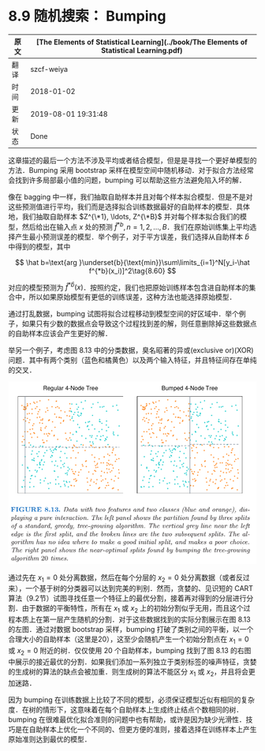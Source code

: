 # 8.9 随机搜索： Bumping

| 原文   | [The Elements of Statistical Learning](../book/The Elements of Statistical Learning.pdf) |
| ---- | ---------------------------------------- |
| 翻译   | szcf-weiya                               |
| 时间   | 2018-01-02                               |
| 更新| 2019-08-01 19:31:48|
|状态|Done|

这章描述的最后一个方法不涉及平均或者结合模型，但是是寻找一个更好单模型的方法．Bumping 采用 bootstrap 采样在模型空间中随机移动．对于拟合方法经常会找到许多局部最小值的问题，bumping 可以帮助这些方法避免陷入坏的解．

像在 bagging 中一样，我们抽取自助样本并且对每个样本拟合模型．但是不是对这些预测值进行平均，我们而是选择拟合训练数据最好的自助样本的模型．具体地，我们抽取自助样本 $Z^{\*1}, \ldots, Z^{\*B}$ 并对每个样本拟合我们的模型，然后给出在输入点 $x$ 处的预测 $\hat f^{*b},n=1,2,\ldots,B$．我们在原始训练集上平均选择产生最小预测误差的模型．举个例子，对于平方误差，我们选择从自助样本 $\hat b$ 中得到的模型，其中

$$
\hat b=\text{arg }\underset{b}{\text{min}}\sum\limits_{i=1}^N[y_i-\hat f^{*b}(x_i)]^2\tag{8.60}
$$

对应的模型预测为 $\hat f^{*\hat b}(x)$．按照约定，我们也把原始训练样本包含进自助样本的集合中，所以如果原始模型有更低的训练误差，这种方法也能选择原始模型．

通过打乱数据，bumping 试图将拟合过程移动到模型空间的好区域中．举个例子，如果只有少数的数据点会导致这个过程找到差的解，则任意删除掉这些数据点的自助样本应该会产生更好的解．

举另一个例子，考虑图 8.13 中的分类数据，臭名昭著的异或(exclusive or)(XOR)问题．其中有两个类别（蓝色和橘黄色）以及两个输入特征，并且特征间存在单纯的交叉．

![](../img/08/fig8.13.png)

通过先在 $x_1=0$ 处分离数据，然后在每个分层的 $x_2=0$ 处分离数据（或者反过来），一个基于树的分类器可以达到完美的判别．然而，贪婪的、见识短的 CART 算法（9.2节）试图寻找任意一个特征上的最优分割，接着再对得到的分层进行分割．由于数据的平衡特性，所有在 $x_1$ 或 $x_2$ 上的初始分割似乎无用，而且这个过程本质上在第一层产生随机的分割．对于这些数据找到的实际分割展示在图 8.13 的左图．通过对数据 bootstrap 采样，bumping 打破了类别之间的平衡，以一个合理大小的自助样本（这里是20），这至少会随机产生一个初始分割点在 $x_1=0$ 或 $x_2=0$ 附近的树．仅仅使用 20 个自助样本，bumping 找到了图 8.13 的右图中展示的接近最优的分割．如果我们添加一系列独立于类别标签的噪声特征，贪婪的生成树的算法的缺点会被加重．则生成树的算法不能区分 $x_1$ 或 $x_2$，并且将会更加迷路．

因为 bumping 在训练数据上比较了不同的模型，必须保证模型近似有相同的复杂度．在树的情形下，这意味着在每个自助样本上生成终止结点个数相同的树．bumping 在很难最优化拟合准则的问题中也有帮助，或许是因为缺少光滑性．技巧是在自助样本上优化一个不同的、但更方便的准则，接着选择在训练样本上产生原始准则达到最优的模型．
